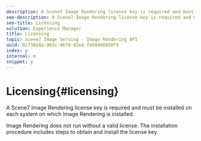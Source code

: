 ```yaml
---
description: A Scene7 Image Rendering license key is required and must be installed on each system on which Image Rendering is installed.
seo-description: A Scene7 Image Rendering license key is required and must be installed on each system on which Image Rendering is installed.
seo-title: Licensing
solution: Experience Manager
title: Licensing
topic: Scene7 Image Serving - Image Rendering API
uuid: 01738e4a-96dc-46f0-82ed-fe60446020f9
index: y
internal: n
snippet: y
---
```


# Licensing{#licensing}

A Scene7 Image Rendering license key is required and must be installed on each system on which Image Rendering is installed.

Image Rendering does not run without a valid license. The installation procedure includes steps to obtain and install the license key. 
